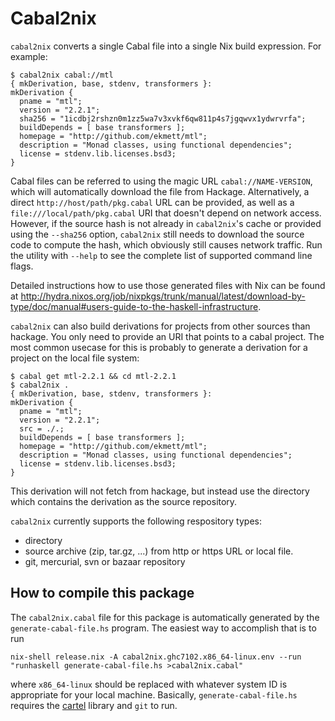 Cabal2nix
=========

`cabal2nix` converts a single Cabal file into a single Nix build expression.
For example:

    $ cabal2nix cabal://mtl
    { mkDerivation, base, stdenv, transformers }:
    mkDerivation {
      pname = "mtl";
      version = "2.2.1";
      sha256 = "1icdbj2rshzn0m1zz5wa7v3xvkf6qw811p4s7jgqwvx1ydwrvrfa";
      buildDepends = [ base transformers ];
      homepage = "http://github.com/ekmett/mtl";
      description = "Monad classes, using functional dependencies";
      license = stdenv.lib.licenses.bsd3;
    }


Cabal files can be referred to using the magic URL `cabal://NAME-VERSION`,
which will automatically download the file from Hackage. Alternatively, a
direct `http://host/path/pkg.cabal` URL can be provided, as well as a
`file:///local/path/pkg.cabal` URI that doesn't depend on network access.
However, if the source hash is not already in `cabal2nix`'s cache or provided
using the `--sha256` option, `cabal2nix` still needs to download the source
code to compute the hash, which obviously still causes network traffic. Run the
utility with `--help` to see the complete list of supported command line flags.

Detailed instructions how to use those generated files with Nix can be found at
http://hydra.nixos.org/job/nixpkgs/trunk/manual/latest/download-by-type/doc/manual#users-guide-to-the-haskell-infrastructure.

`cabal2nix` can also build derivations for projects from other sources than
hackage. You only need to provide an URI that points to a cabal project. The
most common usecase for this is probably to generate a derivation for a project
on the local file system:

    $ cabal get mtl-2.2.1 && cd mtl-2.2.1
    $ cabal2nix .
    { mkDerivation, base, stdenv, transformers }:
    mkDerivation {
      pname = "mtl";
      version = "2.2.1";
      src = ./.;
      buildDepends = [ base transformers ];
      homepage = "http://github.com/ekmett/mtl";
      description = "Monad classes, using functional dependencies";
      license = stdenv.lib.licenses.bsd3;
    }

This derivation will not fetch from hackage, but instead use the directory which
contains the derivation as the source repository.

`cabal2nix` currently supports the following respository types:

* directory
* source archive (zip, tar.gz, ...) from http or https URL or local file.
* git, mercurial, svn or bazaar repository

How to compile this package
---------------------------

The `cabal2nix.cabal` file for this package is automatically generated by the
`generate-cabal-file.hs` program. The easiest way to accomplish that is to run

    nix-shell release.nix -A cabal2nix.ghc7102.x86_64-linux.env --run "runhaskell generate-cabal-file.hs >cabal2nix.cabal"

where `x86_64-linux` should be replaced with whatever system ID is appropriate
for your local machine. Basically, `generate-cabal-file.hs` requires the
[cartel](http://hackage.haskell.org/package/cartel) library and `git` to run.
